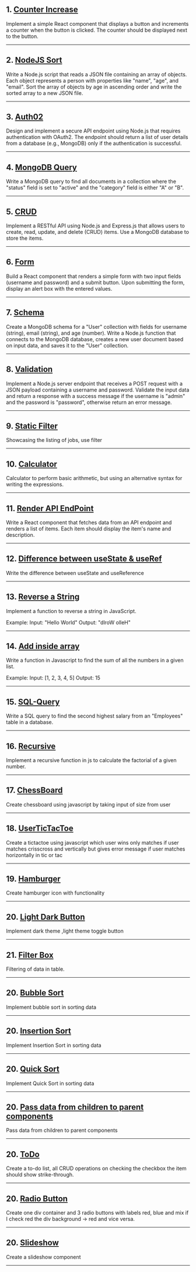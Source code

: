 ## 1. [Counter Increase](https://github.com/ItsRoy69/Practice/tree/main/counter)

Implement a simple React component that displays a button and increments a counter when the button is clicked. The counter should be displayed next to the button.

<hr>

## 2. [NodeJS Sort](https://github.com/ItsRoy69/Practice/tree/main/array)

Write a Node.js script that reads a JSON file containing an array of objects. Each object represents a person with properties like "name", "age", and "email". Sort the array of objects by age in ascending order and write the sorted array to a new JSON file.

<hr>

## 3. [Auth02](https://github.com/ItsRoy69/Practice/blob/main/Auth)

Design and implement a secure API endpoint using Node.js that requires authentication with OAuth2. The endpoint should return a list of user details from a database (e.g., MongoDB) only if the authentication is successful.

<hr>

## 4. [MongoDB Query](https://github.com/ItsRoy69/Practice/tree/main/Query)

Write a MongoDB query to find all documents in a collection where the "status" field is set to "active" and the "category" field is either "A" or "B".

<hr>

## 5. [CRUD](https://github.com/ItsRoy69/Practice/tree/main/crud)

Implement a RESTful API using Node.js and Express.js that allows users to create, read, update, and delete (CRUD) items. Use a MongoDB database to store the items.

<hr>

## 6. [Form](https://github.com/ItsRoy69/Practice/blob/main/Form)

Build a React component that renders a simple form with two input fields (username and password) and a submit button. Upon submitting the form, display an alert box with the entered values.

<hr>

## 7. [Schema](https://github.com/ItsRoy69/Practice/blob/main/Schema)

Create a MongoDB schema for a "User" collection with fields for username (string), email (string), and age (number). Write a Node.js function that connects to the MongoDB database, creates a new user document based on input data, and saves it to the "User" collection.

<hr>

## 8. [Validation](https://github.com/ItsRoy69/Practice/blob/main/post)

Implement a Node.js server endpoint that receives a POST request with a JSON payload containing a username and password. Validate the input data and return a response with a success message if the username is "admin" and the password is "password", otherwise return an error message.

<hr>

## 9. [Static Filter](https://github.com/ItsRoy69/Practice/blob/main/Static-job-listing)

Showcasing the listing of jobs, use filter

<hr>

## 10. [Calculator](https://github.com/ItsRoy69/Practice/tree/main/Calculator)

Calculator to perform basic arithmetic, but using an alternative syntax for writing the expressions.

<hr>

## 11. [Render API EndPoint](https://github.com/ItsRoy69/Practice/blob/main/Render)

Write a React component that fetches data from an API endpoint and renders a list of items. Each item should display the item's name and description.

<hr>

## 12. [Difference between useState & useRef](https://github.com/ItsRoy69/Practice/tree/main/Diff)

Write the difference between useState and useReference

<hr>

## 13. [Reverse a String](https://github.com/ItsRoy69/Practice/tree/main/Reverse)

Implement a function to reverse a string in JavaScript.

Example: Input: "Hello World" Output: "dlroW olleH"

<hr>

## 14. [Add inside array](https://github.com/ItsRoy69/Practice/tree/main/Add)

Write a function in Javascript to find the sum of all the numbers in a given list.

Example: Input: [1, 2, 3, 4, 5] Output: 15

<hr>

## 15. [SQL-Query](https://github.com/ItsRoy69/Practice/tree/main/SQL-Query)

Write a SQL query to find the second highest salary from an "Employees" table in a database.

<hr>

## 16. [Recursive](https://github.com/ItsRoy69/Practice/tree/main/Recursive)

Implement a recursive function in js to calculate the factorial of a given number.

<hr>

## 17. [ChessBoard](https://github.com/ItsRoy69/Practice/tree/main/ChessBoard)

Create chessboard using javascript by taking input of size from user

<hr>

## 18. [UserTicTacToe](https://github.com/ItsRoy69/Practice/tree/main/UserTicTacToe)

Create a tictactoe using javascript which user wins only matches if user matches crisscross and vertically but gives error message if user matches horizontally in tic or tac

<hr>

## 19. [Hamburger](https://github.com/ItsRoy69/Practice/tree/main/Hamburger)

Create hamburger icon with functionality

<hr>

## 20. [Light Dark Button](https://github.com/ItsRoy69/Practice/tree/main/LightDark)

Implement dark theme ,light theme toggle button

<hr>

## 21. [Filter Box](https://github.com/ItsRoy69/Practice/tree/main/Filter)

Filtering of data in table.

<hr>

## 20. [Bubble Sort](https://github.com/ItsRoy69/Practice/tree/main/BubbleSort)

Implement bubble sort in sorting data

<hr>

## 20. [Insertion Sort](https://github.com/ItsRoy69/Practice/tree/main/InsertionSort)

Implement Insertion Sort in sorting data

<hr>

## 20. [Quick Sort](https://github.com/ItsRoy69/Practice/tree/main/QuickSort)

Implement Quick Sort in sorting data

<hr>

## 20. [Pass data from children to parent components](https://github.com/ItsRoy69/Practice/tree/main/DataPass)

Pass data from children to parent components

<hr>


## 20. [ToDo](https://github.com/ItsRoy69/Practice/tree/main/ToDo)

Create a to-do list, all CRUD operations on checking the checkbox the item should show strike-through.

<hr>


## 20. [Radio Button](https://github.com/ItsRoy69/Practice/tree/main/RadioButton)

Create one div container and 3 radio buttons with labels red, blue and mix if I check red the div background -> red and vice versa.

<hr>


## 20. [Slideshow](https://github.com/ItsRoy69/Practice/tree/main/SlideShow)

Create a slideshow component

<hr>

